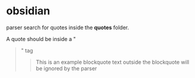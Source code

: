 # obsidian

parser search for quotes inside the **quotes** folder.

A quote should be inside a "<blockquote>" tag 
> This is an example blockquote
text outside the blockquote will be ignored by the parser
